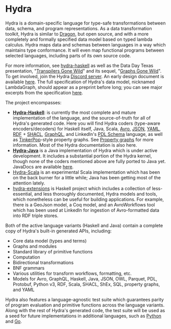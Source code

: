 # Hydra

Hydra is a domain-specific language for type-safe transformations between data, schema, and program representations.
As a data transformation toolkit, Hydra is similar to [Dragon](https://eng.uber.com/dragon-schema-integration-at-uber-scale),
but open source, and with a more completely and formally specified data model based on typed lambda calculus.
Hydra maps data and schemas between languages in a way which maintains type conformance.
It will even map functional programs between selected languages, including parts of its own source code.

For more information, see [hydra-haskell](https://github.com/CategoricalData/hydra/tree/main/hydra-haskell)
as well as the Data Day Texas presentation, "[Transpilers Gone Wild](https://www.slideshare.net/joshsh/transpilers-gone-wild-introducing-hydra)"
and its sequel, "[Graphs Gone Wild](https://docs.google.com/presentation/d/1PF0K3KtopV0tMVa0sGBW2hDA7nw-cSwQm6h1AED1VSA)".
To get involved, join the Hydra [Discord server](https://discord.gg/3uq8WpFqbG).
An early design document is available [here](https://bit.ly/hydra-design-doc).
The full specification of Hydra's data model, nicknamed LambdaGraph, should appear as a preprint before long;
you can see major excerpts from the specification [here](https://docs.google.com/presentation/d/1PF0K3KtopV0tMVa0sGBW2hDA7nw-cSwQm6h1AED1VSA).

The project encompasses:
* **[Hydra-Haskell](https://github.com/CategoricalData/hydra/tree/main/hydra-haskell)**: is currently the most complete and mature implementation of the language, and the source-of-truth for all of Hydra's generated code.
Here you will find Hydra coders (type-aware encoders/decoders) for Haskell itself, Java, Scala,
[Avro](https://avro.apache.org), [JSON](https://json.org), [YAML](https://en.wikipedia.org/wiki/YAML),
[RDF](https://www.w3.org/RDF) + [SHACL](https://www.w3.org/TR/shacl), [GraphQL](https://graphql.org/),
and LinkedIn's [PDL Schema](https://linkedin.github.io/rest.li/pdl_schema) language, as well as [TinkerPop](https://tinkerpop.apache.org)-style property graphs. See [Property graphs](https://github.com/CategoricalData/hydra/wiki/Property-graphs) for more information. Most of the Hydra documentation is also here.
* **[Hydra-Java](https://github.com/CategoricalData/hydra/tree/main/hydra-java)** is a Java implementation of Hydra which is under active development.
It includes a substantial portion of the Hydra kernel, though none of the coders mentioned above are fully ported to Java yet.
JavaDocs are available [here](https://categoricaldata.github.io/hydra/hydra-java/javadoc).
* [Hydra-Scala](https://github.com/CategoricalData/hydra/tree/main/hydra-scala) is an experimental Scala implementation which has been on the back burner for a little while;
Java has been getting most of the attention lately.
* [hydra-extensions](https://github.com/CategoricalData/hydra/tree/main/hydra-extensions) is Haskell project which includes a collection of less-essential, and less thoroughly documented, Hydra models and tools, which nonetheless can be useful for building applications.
For example, there is a GeoJson model, a Coq model, and an AvroWorkflows tool which has been used at LinkedIn for ingestion of Avro-formatted data into RDF triple stores.

Both of the active language variants (Haskell and Java) contain a complete copy of Hydra's built-in generated APIs, including:
* Core data model (types and terms)
* Graphs and modules
* Standard library of primitive functions
* Computation
* Bidirectional transformations
* BNF grammars
* Various utilities for transform workflows, formatting, etc.
* Models for Avro, GraphQL, Haskell, Java, JSON, OWL, Parquet, PDL, Protobuf, Python v3, RDF, Scala, SHACL, ShEx, SQL, property graphs, and YAML

Hydra also features a language-agnostic test suite which guarantees parity of program evaluation and primitive functions across the language variants.
Along with the rest of Hydra's generated code, the test suite will be used as a seed for future implementations in additional languages, such as
[Python](https://github.com/CategoricalData/hydra/issues/66)
and [Go](https://github.com/CategoricalData/hydra/issues/65).
